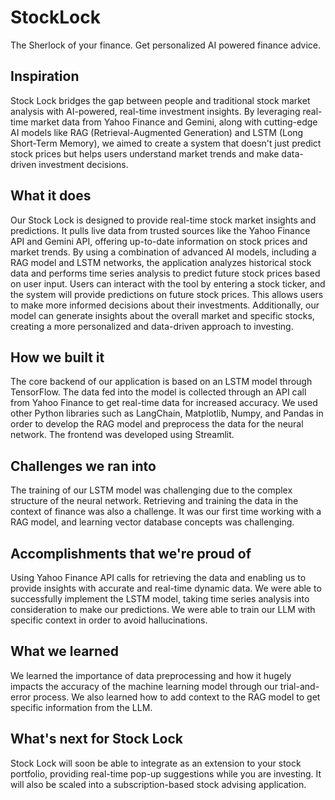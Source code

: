 # StockLock
The Sherlock of your finance. Get personalized AI powered finance advice.

## Inspiration
Stock Lock bridges the gap between people and traditional stock market analysis with AI-powered, real-time investment insights. By leveraging real-time market data from Yahoo Finance and Gemini, along with cutting-edge AI models like RAG (Retrieval-Augmented Generation) and LSTM (Long Short-Term Memory), we aimed to create a system that doesn't just predict stock prices but helps users understand market trends and make data-driven investment decisions.

## What it does
Our Stock Lock is designed to provide real-time stock market insights and predictions. It pulls live data from trusted sources like the Yahoo Finance API and Gemini API, offering up-to-date information on stock prices and market trends. By using a combination of advanced AI models, including a RAG model and LSTM networks, the application analyzes historical stock data and performs time series analysis to predict future stock prices based on user input.
Users can interact with the tool by entering a stock ticker, and the system will provide predictions on future stock prices. This allows users to make more informed decisions about their investments. Additionally, our model can generate insights about the overall market and specific stocks, creating a more personalized and data-driven approach to investing.

## How we built it
The core backend of our application is based on an LSTM model through TensorFlow. The data fed into the model is collected through an API call from Yahoo Finance to get real-time data for increased accuracy. We used other Python libraries such as LangChain, Matplotlib, Numpy, and Pandas in order to develop the RAG model and preprocess the data for the neural network.
The frontend was developed using Streamlit.

## Challenges we ran into
The training of our LSTM model was challenging due to the complex structure of the neural network. Retrieving and training the data in the context of finance was also a challenge. It was our first time working with a RAG model, and learning vector database concepts was challenging.

## Accomplishments that we're proud of
Using Yahoo Finance API calls for retrieving the data and enabling us to provide insights with accurate and real-time dynamic data.
We were able to successfully implement the LSTM model, taking time series analysis into consideration to make our predictions.
We were able to train our LLM with specific context in order to avoid hallucinations.

## What we learned
We learned the importance of data preprocessing and how it hugely impacts the accuracy of the machine learning model through our trial-and-error process. We also learned how to add context to the RAG model to get specific information from the LLM.

## What's next for Stock Lock
Stock Lock will soon be able to integrate as an extension to your stock portfolio, providing real-time pop-up suggestions while you are investing. It will also be scaled into a subscription-based stock advising application.

